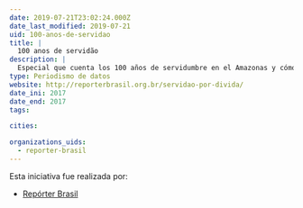```yaml
---
date: 2019-07-21T23:02:24.000Z
date_last_modified: 2019-07-21
uid: 100-anos-de-servidao
title: |
  100 anos de servidão
description: |
  Especial que cuenta los 100 años de servidumbre en el Amazonas y cómo los extractivistas trabajan para pagar deudas al patrón.
type: Periodismo de datos
website: http://reporterbrasil.org.br/servidao-por-divida/
date_ini: 2017
date_end: 2017
tags:

cities: 

organizations_uids:
  - reporter-brasil
---
```


Esta iniciativa fue realizada por:

- [Repórter Brasil](/organizaciones/reporter-brasil)
